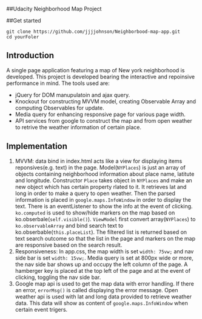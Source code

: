 ##Udacity Neighborhood Map Project

##Get started

```
git clone https://github.com/jjjjohnson/Neighborbood-map-app.git
cd yourFoler
```

## Introduction
A single page application featuring a map of New york neighborhood is developed. This project is developed bearing the interactive and repoinsive performance in mind. The tools used are:

- jQuery for DOM manupulatoin and ajax query.
- Knockout for constructing MVVM model, creating Observable Array and computing Observables for update.
- Media query for enhancing responsive page for various page width.
- API services from google to construct the map and from open weather to retrive the weather information of certain place.

## Implementation
1. MVVM: data bind in index.html acts like a view for displaying items reponsives(e.g. text) in the page. Model(`NYPlaces`) is just an array of objects containing neighborhood information about place name, latitute and longitude. Constructor `Place` takes object in `NYPlaces` and make an new object which has certain property rlated to it. It retrieves lat and long in order to make a query to open weather. Then the parsed information is placed in `google.maps.InfoWindow` in order to display the text. There is an eventListener to show the info at the event of clicking. `ko.computed` is used to show/hide markers on the map based on ko.obserbale(`self.visible()`). `ViewModel` first convert array(`NYPlaces`) to `ko.observableArray` and bind search text to ko.obserbable(`this.placeList`). The filtered list is returned based on text search outcome so that the list in the page and markers on the map are responsive based on the search result.
2. Responsiveness: In app.css, the map width is set `width: 75vw;` and nav side bar is set `width: 15vw;`. Media query is set at 800px wide or more, the nav side bar shows up and occupy the left column of the page. A hamberger key is placed at the top left of the page and at the event of clicking, toggling the nav side bar.
3. Google map api is used to get the map data with error handling. If there an error, `errorMsg()` is called displaying the error message. Open weather api is used with lat and long data provided to retrieve weather data. This data will show as content of `google.maps.InfoWindow` when certain event trigers.